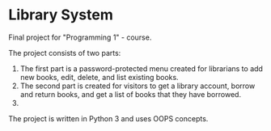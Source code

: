 # Library System

Final project for "Programming 1" - course.

The project consists of two parts:
1) The first part is a password-protected menu created for librarians to add new books, edit, delete, and list existing books.
2) The second part is created for visitors to get a library account, borrow and return books, and get a list of books that they have borrowed.
3) 
The project is written in Python 3 and uses OOPS concepts.
